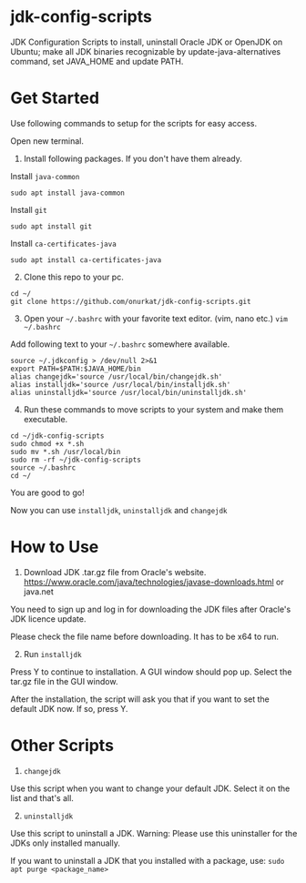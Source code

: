 # jdk-config-scripts
JDK Configuration Scripts to install, uninstall Oracle JDK or OpenJDK on Ubuntu; make all JDK binaries recognizable by update-java-alternatives command, set JAVA_HOME and update PATH.

# Get Started
Use following commands to setup for the scripts for easy access.

Open new terminal.



1. Install following packages. If you don't have them already. 

Install `java-common` 

`sudo apt install java-common`

Install `git`  

`sudo apt install git`

Install `ca-certificates-java` 

`sudo apt install ca-certificates-java`


2. Clone this repo to your pc.
```
cd ~/
git clone https://github.com/onurkat/jdk-config-scripts.git
```

3. Open your `~/.bashrc` with your favorite text editor. (vim, nano etc.) `vim ~/.bashrc`

Add following text to your `~/.bashrc` somewhere available.

```
source ~/.jdkconfig > /dev/null 2>&1
export PATH=$PATH:$JAVA_HOME/bin
alias changejdk='source /usr/local/bin/changejdk.sh'
alias installjdk='source /usr/local/bin/installjdk.sh'
alias uninstalljdk='source /usr/local/bin/uninstalljdk.sh'
```
4. Run these commands to move scripts to your system and make them executable.

```
cd ~/jdk-config-scripts
sudo chmod +x *.sh
sudo mv *.sh /usr/local/bin
sudo rm -rf ~/jdk-config-scripts
source ~/.bashrc
cd ~/

```

You are good to go!

Now you can use `installjdk`, `uninstalljdk` and `changejdk`

# How to Use

1. Download JDK .tar.gz file from Oracle's website. https://www.oracle.com/java/technologies/javase-downloads.html or java.net

You need to sign up and log in for downloading the JDK files after Oracle's JDK licence update.

Please check the file name before downloading. It has to be x64 to run.

2. Run `installjdk`

Press Y to continue to installation. A GUI window should pop up. Select the tar.gz file in the GUI window.

After the installation, the script will ask you that if you want to set the default JDK now. If so, press Y.

# Other Scripts

1. `changejdk`

Use this script when you want to change your default JDK. Select it on the list and that's all.

2. `uninstalljdk`

Use this script to uninstall a JDK. Warning: Please use this uninstaller for the JDKs only installed manually.

If you want to uninstall a JDK that you installed with a package, use: `sudo apt purge <package_name>`


